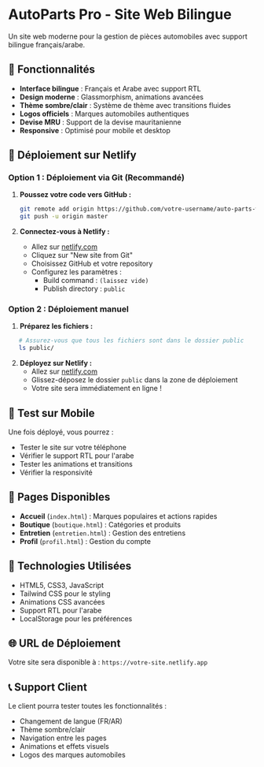 # AutoParts Pro - Site Web Bilingue

Un site web moderne pour la gestion de pièces automobiles avec support bilingue français/arabe.

## 🌟 Fonctionnalités

- **Interface bilingue** : Français et Arabe avec support RTL
- **Design moderne** : Glassmorphism, animations avancées
- **Thème sombre/clair** : Système de thème avec transitions fluides
- **Logos officiels** : Marques automobiles authentiques
- **Devise MRU** : Support de la devise mauritanienne
- **Responsive** : Optimisé pour mobile et desktop

## 🚀 Déploiement sur Netlify

### Option 1 : Déploiement via Git (Recommandé)

1. **Poussez votre code vers GitHub :**
   ```bash
   git remote add origin https://github.com/votre-username/auto-parts-website.git
   git push -u origin master
   ```

2. **Connectez-vous à Netlify :**
   - Allez sur [netlify.com](https://netlify.com)
   - Cliquez sur "New site from Git"
   - Choisissez GitHub et votre repository
   - Configurez les paramètres :
     - Build command : `(laissez vide)`
     - Publish directory : `public`

### Option 2 : Déploiement manuel

1. **Préparez les fichiers :**
```bash
   # Assurez-vous que tous les fichiers sont dans le dossier public
   ls public/
   ```

2. **Déployez sur Netlify :**
   - Allez sur [netlify.com](https://netlify.com)
   - Glissez-déposez le dossier `public` dans la zone de déploiement
   - Votre site sera immédiatement en ligne !

## 📱 Test sur Mobile

Une fois déployé, vous pourrez :
- Tester le site sur votre téléphone
- Vérifier le support RTL pour l'arabe
- Tester les animations et transitions
- Vérifier la responsivité

## 🎨 Pages Disponibles

- **Accueil** (`index.html`) : Marques populaires et actions rapides
- **Boutique** (`boutique.html`) : Catégories et produits
- **Entretien** (`entretien.html`) : Gestion des entretiens
- **Profil** (`profil.html`) : Gestion du compte

## 🔧 Technologies Utilisées

- HTML5, CSS3, JavaScript
- Tailwind CSS pour le styling
- Animations CSS avancées
- Support RTL pour l'arabe
- LocalStorage pour les préférences

## 🌐 URL de Déploiement

Votre site sera disponible à : `https://votre-site.netlify.app`

## 📞 Support Client

Le client pourra tester toutes les fonctionnalités :
- Changement de langue (FR/AR)
- Thème sombre/clair
- Navigation entre les pages
- Animations et effets visuels
- Logos des marques automobiles
